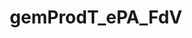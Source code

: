---
title: gemProdT_ePA_FdV
linkTitle: gemProdT_ePA_FdV
description: >
  ePA-Frontend des Versicherten
---